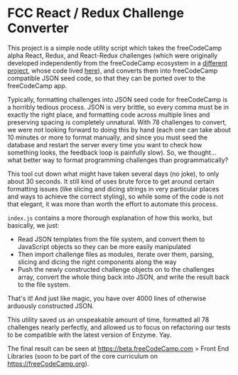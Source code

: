 # FCC React / Redux Challenge Converter
This project is a simple node utility script which takes the freeCodeCamp alpha React, Redux, and React-Redux challenges (which were originally developed independently from the freeCodeCamp ecosystem in a [different project](https://hysterical-amusement.surge.sh), whose code lived [here](https://github.com/bonham000/fcc-react-tests-module)), and converts them into freeCodeCamp compatible JSON seed code, so that they can be ported over to the freeCodeCamp app.

Typically, formatting challenges into JSON seed code for freeCodeCamp is a horribly tedious process. JSON is very brittle, so every comma must be in exactly the right place, and formatting code across multiple lines and preserving spacing is completely unnatural. With 78 challenges to convert, we were not looking forward to doing this by hand (each one can take about 10 minutes or more to format manually, and since you must seed the database and restart the server every time you want to check how something looks, the feedback loop is painfully slow). So, we thought... what better way to format programming challenges than programmatically?

This tool cut down what might have taken several days (no joke), to only about 30 seconds. It still kind of uses brute force to get around certain formatting issues (like slicing and dicing strings in very particular places and ways to achieve the correct styling), so while some of the code is not that elegant, it was more than worth the effort to automate this process. 

`index.js` contains a more thorough explanation of how this works, but basically, we just:
- Read JSON templates from the file system, and convert them to JavaScript objects so they can be more easily manipulated
- Then import challenge files as modules, iterate over them, parsing, slicing and dicing the right components along the way
- Push the newly constructed challenge objects on to the challenges array, convert the whole thing back into JSON, and write the result back to the file system.

That's it! And just like magic, you have over 4000 lines of otherwise arduously constructed JSON.

This utility saved us an unspeakable amount of time, formatted all 78 challenges nearly perfectly, and allowed us to focus on refactoring our tests to be compatible with the latest version of Enzyme. Yay.

The final result can be seen at https://beta.freeCodeCamp.com > Front End Libraries (soon to be part of the core curriculum on https://freeCodeCamp.org).
